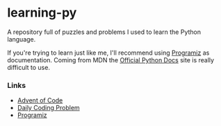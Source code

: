 # learning-py
A repository full of puzzles and problems I used to learn the Python language.

If you're trying to learn just like me, I'll recommend using [Programiz](https://www.programiz.com/python-programming/methods) as documentation. Coming from MDN the [Official Python Docs](https://docs.python.org/3/) site is really difficult to use.

### Links
- [Advent of Code](https://adventofcode.com/)
- [Daily Coding Problem](https://www.dailycodingproblem.com/)
- [Programiz](https://www.programiz.com/python-programming/methods)
